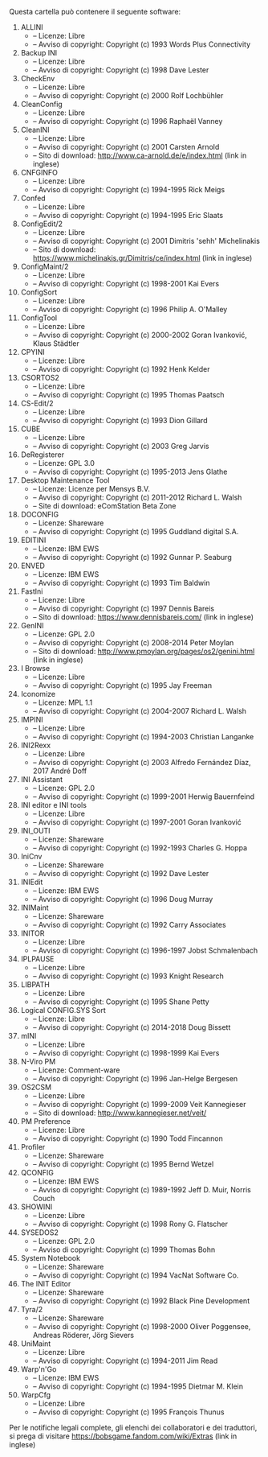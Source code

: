 ﻿Questa cartella può contenere il seguente software:

1. ALLINI
   - – Licenze: Libre
   - – Avviso di copyright: Copyright (c) 1993 Words Plus Connectivity
2. Backup INI
   - – Licenze: Libre
   - – Avviso di copyright: Copyright (c) 1998 Dave Lester
3. CheckEnv
   - – Licenze: Libre
   - – Avviso di copyright: Copyright (c) 2000 Rolf Lochbühler
4. CleanConfig
   - – Licenze: Libre
   - – Avviso di copyright: Copyright (c) 1996 Raphaël Vanney
5. CleanINI
   - – Licenze: Libre
   - – Avviso di copyright: Copyright (c) 2001 Carsten Arnold
   - – Sito di download: http://www.ca-arnold.de/e/index.html (link in inglese)
6. CNFGINFO
   - – Licenze: Libre
   - – Avviso di copyright: Copyright (c) 1994-1995 Rick Meigs
7. Confed
   - – Licenze: Libre
   - – Avviso di copyright: Copyright (c) 1994-1995 Eric Slaats
8. ConfigEdit/2
   - – Licenze: Libre
   - – Avviso di copyright: Copyright (c) 2001 Dimitris 'sehh' Michelinakis
   - – Sito di download: https://www.michelinakis.gr/Dimitris/ce/index.html (link in inglese)
9. ConfigMaint/2
   - – Licenze: Libre
   - – Avviso di copyright: Copyright (c) 1998-2001 Kai Evers
10. ConfigSort
    - – Licenze: Libre
    - – Avviso di copyright: Copyright (c) 1996 Philip A. O'Malley
11. ConfigTool
    - – Licenze: Libre
    - – Avviso di copyright: Copyright (c) 2000-2002 Goran Ivanković, Klaus Städtler
12. CPYINI
    - – Licenze: Libre
    - – Avviso di copyright: Copyright (c) 1992 Henk Kelder
13. CSORTOS2
    - – Licenze: Libre
    - – Avviso di copyright: Copyright (c) 1995 Thomas Paatsch
14. CS-Edit/2
    - – Licenze: Libre
    - – Avviso di copyright: Copyright (c) 1993 Dion Gillard
15. CUBE
    - – Licenze: Libre
    - – Avviso di copyright: Copyright (c) 2003 Greg Jarvis
16. DeRegisterer
    - – Licenze: GPL 3.0
    - – Avviso di copyright: Copyright (c) 1995-2013 Jens Glathe
16. Desktop Maintenance Tool
    - – Licenze: Licenze per Mensys B.V.
    - – Avviso di copyright: Copyright (c) 2011-2012 Richard L. Walsh
    - – Site di download: eComStation Beta Zone
17. DOCONFIG
    - – Licenze: Shareware
    - – Avviso di copyright: Copyright (c) 1995 Guddland digital S.A.
18. EDITINI
    - – Licenze: IBM EWS
    - – Avviso di copyright: Copyright (c) 1992 Gunnar P. Seaburg
19. ENVED
    - – Licenze: IBM EWS
    - – Avviso di copyright: Copyright (c) 1993 Tim Baldwin
20. FastIni
    - – Licenze: Libre
    - – Avviso di copyright: Copyright (c) 1997 Dennis Bareis
    - – Sito di download: https://www.dennisbareis.com/ (link in inglese)
21. GenINI
    - – Licenze: GPL 2.0
    - – Avviso di copyright: Copyright (c) 2008-2014 Peter Moylan
    - – Sito di download: http://www.pmoylan.org/pages/os2/genini.html (link in inglese)
22. I Browse
    - – Licenze: Libre
    - – Avviso di copyright: Copyright (c) 1995 Jay Freeman
23. Iconomize
    - – Licenze: MPL 1.1
    - – Avviso di copyright: Copyright (c) 2004-2007 Richard L. Walsh
24. IMPINI
    - – Licenze: Libre
    - – Avviso di copyright: Copyright (c) 1994-2003 Christian Langanke
25. INI2Rexx
    - – Licenze: Libre
    - – Avviso di copyright: Copyright (c) 2003 Alfredo Fernández Díaz, 2017 André Doff
26. INI Assistant
    - – Licenze: GPL 2.0
    - – Avviso di copyright: Copyright (c) 1999-2001 Herwig Bauernfeind
27. INI editor e INI tools
    - – Licenze: Libre
    - – Avviso di copyright: Copyright (c) 1997-2001 Goran Ivanković
28. INI_OUTI
    - – Licenze: Shareware
    - – Avviso di copyright: Copyright (c) 1992-1993 Charles G. Hoppa
29. IniCnv
    - – Licenze: Shareware
    - – Avviso di copyright: Copyright (c) 1992 Dave Lester
30. INIEdit
    - – Licenze: IBM EWS
    - – Avviso di copyright: Copyright (c) 1996 Doug Murray
31. INIMaint
    - – Licenze: Shareware
    - – Avviso di copyright: Copyright (c) 1992 Carry Associates
32. INITOR
    - – Licenze: Libre
    - – Avviso di copyright: Copyright (c) 1996-1997 Jobst Schmalenbach
33. IPLPAUSE
    - – Licenze: Libre
    - – Avviso di copyright: Copyright (c) 1993 Knight Research
34. LIBPATH
    - – Licenze: Libre
    - – Avviso di copyright: Copyright (c) 1995 Shane Petty
35. Logical CONFIG.SYS Sort
    - – Licenze: Libre
    - – Avviso di copyright: Copyright (c) 2014-2018 Doug Bissett
36. mINI
    - – Licenze: Libre
    - – Avviso di copyright: Copyright (c) 1998-1999 Kai Evers
37. N-Viro PM
    - – Licenze: Comment-ware
    - – Avviso di copyright: Copyright (c) 1996 Jan-Helge Bergesen
38. OS2CSM
    - – Licenze: Libre
    - – Avviso di copyright: Copyright (c) 1999-2009 Veit Kannegieser
    - – Sito di download: http://www.kannegieser.net/veit/
39. PM Preference
    - – Licenze: Libre
    - – Avviso di copyright: Copyright (c) 1990 Todd Fincannon
40. Profiler
    - – Licenze: Shareware
    - – Avviso di copyright: Copyright (c) 1995 Bernd Wetzel
41. QCONFIG
    - – Licenze: IBM EWS
    - – Avviso di copyright: Copyright (c) 1989-1992 Jeff D. Muir, Norris Couch
42. SHOWINI
    - – Licenze: Libre
    - – Avviso di copyright: Copyright (c) 1998 Rony G. Flatscher
43. SYSEDOS2
    - – Licenze: GPL 2.0
    - – Avviso di copyright: Copyright (c) 1999 Thomas Bohn
44. System Notebook
    - – Licenze: Shareware
    - – Avviso di copyright: Copyright (c) 1994 VacNat Software Co.
45. The INIT Editor
    - – Licenze: Shareware
    - – Avviso di copyright: Copyright (c) 1992 Black Pine Development
46. Tyra/2
    - – Licenze: Shareware
    - – Avviso di copyright: Copyright (c) 1998-2000 Oliver Poggensee, Andreas Röderer, Jörg Sievers
47. UniMaint
    - – Licenze: Libre
    - – Avviso di copyright: Copyright (c) 1994-2011 Jim Read
48. Warp'n'Go
    - – Licenze: IBM EWS
    - – Avviso di copyright: Copyright (c) 1994-1995 Dietmar M. Klein
49. WarpCfg
    - – Licenze: Libre
    - – Avviso di copyright: Copyright (c) 1995 François Thunus

Per le notifiche legali complete, gli elenchi dei collaboratori e dei traduttori, si prega di visitare https://bobsgame.fandom.com/wiki/Extras (link in inglese)
